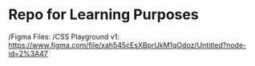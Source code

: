# Repo for Learning Purposes

/Figma Files:
/CSS Playground v1: https://www.figma.com/file/xah545cEsXBprUkM1qOdoz/Untitled?node-id=2%3A47
